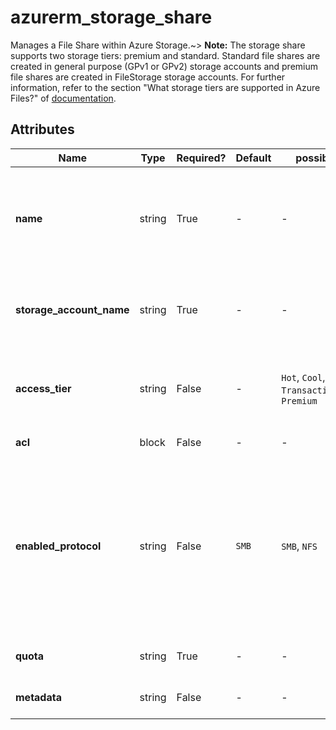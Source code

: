 # azurerm_storage_share

Manages a File Share within Azure Storage.~> **Note:** The storage share supports two storage tiers: premium and standard. Standard file shares are created in general purpose (GPv1 or GPv2) storage accounts and premium file shares are created in FileStorage storage accounts. For further information, refer to the section "What storage tiers are supported in Azure Files?" of [documentation](https://docs.microsoft.com/azure/storage/files/storage-files-faq#general).

## Attributes

| Name | Type | Required? | Default  | possible values | Description |
| ---- | ---- | --------- | -------- | ----------- | ----------- |
| **name** | string | True | -  |  -  | The name of the share. Must be unique within the storage account where the share is located. Changing this forces a new resource to be created. | 
| **storage_account_name** | string | True | -  |  -  | Specifies the storage account in which to create the share. Changing this forces a new resource to be created. | 
| **access_tier** | string | False | -  |  `Hot`, `Cool`, `TransactionOptimized`, `Premium`  | The access tier of the File Share. Possible values are `Hot`, `Cool` and `TransactionOptimized`, `Premium`. | 
| **acl** | block | False | -  |  -  | One or more `acl` blocks. | 
| **enabled_protocol** | string | False | `SMB`  |  `SMB`, `NFS`  | The protocol used for the share. Possible values are `SMB` and `NFS`. The `SMB` indicates the share can be accessed by SMBv3.0, SMBv2.1 and REST. The `NFS` indicates the share can be accessed by NFSv4.1. Defaults to `SMB`. Changing this forces a new resource to be created. | 
| **quota** | string | True | -  |  -  | The maximum size of the share, in gigabytes. | 
| **metadata** | string | False | -  |  -  | A mapping of MetaData for this File Share. | 

